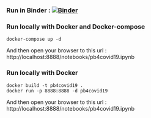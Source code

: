 ### Run in Binder : [![Binder](https://mybinder.org/badge_logo.svg)](https://mybinder.org/v2/gh/vincent-noel/pb4covid19/master?filepath=pb4covid19.ipynb)

### Run locally with Docker and Docker-compose
```
docker-compose up -d
```
	
And then open your browser to this url : http://localhost:8888/notebooks/pb4covid19.ipynb

### Run locally with Docker
```
docker build -t pb4covid19 .
docker run -p 8888:8888 -d pb4covid19
```	

And then open your browser to this url : http://localhost:8888/notebooks/pb4covid19.ipynb
